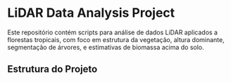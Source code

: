 # LiDAR Data Analysis Project

Este repositório contém scripts para análise de dados LiDAR aplicados a florestas tropicais, com foco em estrutura da vegetação, altura dominante, segmentação de árvores, e estimativas de biomassa acima do solo.

## Estrutura do Projeto

